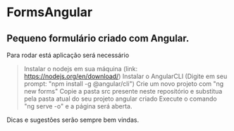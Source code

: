 # FormsAngular
## Pequeno formulário criado com Angular.

Para rodar está aplicação será necessário
> Instalar o nodejs em sua máquina (link: https://nodejs.org/en/download/)
> Instalar o AngularCLI (Digite em seu prompt: "npm install -g @angular/cli")
> Crie um novo projeto com "ng new forms"
> Copie a pasta src presente neste repositório e substitua pela pasta atual do seu projeto angular criado
> Execute o comando "ng serve -o" e a página será aberta.

Dicas e sugestões serão sempre bem vindas.
